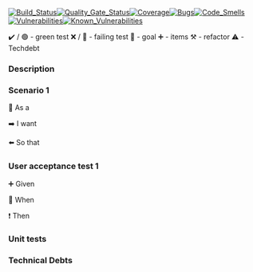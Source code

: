 [![Build_Status](https://app.travis-ci.com/sylk80/tictactoe_3.svg?branch=main)](https://app.travis-ci.com/sylk80/tictactoe_3)[![Quality_Gate_Status](https://sonarcloud.io/api/project_badges/measure?project=sylk80_tictactoe_3...indicators...metric=alert_status?token=ed4dad5e5aeb820870c7865c48525077e00d9436)](https://sonarcloud.io/summary/new_code?id=sylk80_tictactoe_3)[![Coverage](https://sonarcloud.io/api/project_badges/measure?project=sylk80_tictactoe_3...indicators...metric=coverage?token=ed4dad5e5aeb820870c7865c48525077e00d9436)](https://sonarcloud.io/summary/new_code?id=sylk80_tictactoe_3)[![Bugs](https://sonarcloud.io/api/project_badges/measure?project=sylk80_tictactoe_3...indicators...metric=bugs?token=ed4dad5e5aeb820870c7865c48525077e00d9436)](https://sonarcloud.io/summary/new_code?id=sylk80_tictactoe_3)[![Code_Smells](https://sonarcloud.io/api/project_badges/measure?project=sylk80_tictactoe_3...indicators...metric=code_smells?token=ed4dad5e5aeb820870c7865c48525077e00d9436)](https://sonarcloud.io/summary/new_code?id=sylk80_tictactoe_3)[![Vulnerabilities](https://sonarcloud.io/api/project_badges/measure?project=sylk80_tictactoe_3...indicators...metric=vulnerabilities?token=ed4dad5e5aeb820870c7865c48525077e00d9436)](https://sonarcloud.io/summary/new_code?id=sylk80_tictactoe_3)[![Known_Vulnerabilities](https://snyk.io/test/github/sylk80_tictactoe_3/badge.svg)](https://snyk.io/test/github/sylk80_tictactoe_3)

:heavy_check_mark: / :green_circle:  - green test
:x: / :red_circle: - failing test
:dart: - goal
:heavy_plus_sign: - items
:hammer_and_pick: - refactor
:warning: - Techdebt

### Description


### Scenario 1

:radio_button: As a 

:arrow_right: I want 

:arrow_left:  So that

### User acceptance test 1

:heavy_plus_sign: Given 

:construction: When 

:heavy_exclamation_mark: Then

### Unit tests



### Technical Debts
